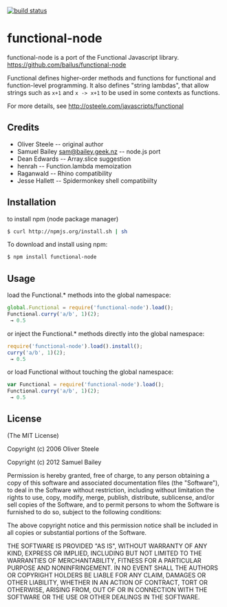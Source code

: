 [![build status](https://secure.travis-ci.org/bailus/functional-node.png)](http://travis-ci.org/bailus/functional-node)
# functional-node
functional-node is a port of the Functional Javascript library.
 https://github.com/bailus/functional-node

Functional defines higher-order methods and functions for functional
and function-level programming.  It also defines "string lambdas",
that allow strings such as `x+1` and `x -> x+1` to be used in some
contexts as functions.

For more details, see 
 http://osteele.com/javascripts/functional

## Credits
 - Oliver Steele -- original author
 - Samuel Bailey <sam@bailey.geek.nz> -- node.js port
 - Dean Edwards -- Array.slice suggestion
 - henrah -- Function.lambda memoization
 - Raganwald -- Rhino compatibility
 - Jesse Hallett -- Spidermonkey shell compatibiilty
 
## Installation
to install npm (node package manager)
``` bash
$ curl http://npmjs.org/install.sh | sh
```
To download and install using npm:
``` bash
$ npm install functional-node
```

## Usage
load the Functional.* methods into the global namespace:
``` js
global.Functional = require('functional-node').load();
Functional.curry('a/b', 1)(2);
 → 0.5
```

or inject the Functional.* methods directly into the global namespace:
```js
require('functional-node').load().install();
curry('a/b', 1)(2);
 → 0.5
```

or load Functional without touching the global namespace:
```js
var Functional = require('functional-node').load();
Functional.curry('a/b', 1)(2);
 → 0.5
```

## License 

(The MIT License)

Copyright (c) 2006 Oliver Steele

Copyright (c) 2012 Samuel Bailey

Permission is hereby granted, free of charge, to any person obtaining
a copy of this software and associated documentation files (the
"Software"), to deal in the Software without restriction, including
without limitation the rights to use, copy, modify, merge, publish,
distribute, sublicense, and/or sell copies of the Software, and to
permit persons to whom the Software is furnished to do so, subject to
the following conditions:

The above copyright notice and this permission notice shall be
included in all copies or substantial portions of the Software.

THE SOFTWARE IS PROVIDED "AS IS", WITHOUT WARRANTY OF ANY KIND,
EXPRESS OR IMPLIED, INCLUDING BUT NOT LIMITED TO THE WARRANTIES OF
MERCHANTABILITY, FITNESS FOR A PARTICULAR PURPOSE AND
NONINFRINGEMENT. IN NO EVENT SHALL THE AUTHORS OR COPYRIGHT HOLDERS BE
LIABLE FOR ANY CLAIM, DAMAGES OR OTHER LIABILITY, WHETHER IN AN ACTION
OF CONTRACT, TORT OR OTHERWISE, ARISING FROM, OUT OF OR IN CONNECTION
WITH THE SOFTWARE OR THE USE OR OTHER DEALINGS IN THE SOFTWARE.
